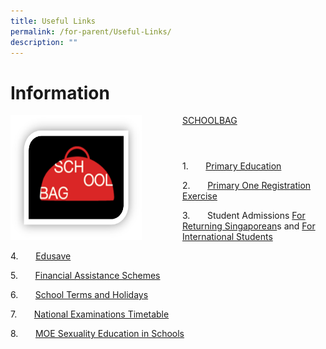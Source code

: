 ```yaml
---
title: Useful Links
permalink: /for-parent/Useful-Links/
description: ""
---
```

Information
============

<img src="/images/SCHOOLBAG.png" style="width:210px;height:200px;margin-right:65px;" align="left">

[SCHOOLBAG](http://www.schoolbag.sg/)

```
```

```
```
```

```

1.&nbsp;&nbsp;&nbsp;&nbsp;&nbsp;&nbsp; [Primary Education](https://www.moe.gov.sg/primary)

2.&nbsp;&nbsp;&nbsp;&nbsp;&nbsp;&nbsp; [Primary One Registration Exercise](https://www.moe.gov.sg/primary/p1-registration)

3.&nbsp;&nbsp;&nbsp;&nbsp;&nbsp;&nbsp; Student Admissions&nbsp;[For Returning Singaporean](https://www.moe.gov.sg/returning-singaporeans)s and&nbsp;[For International Students](https://www.moe.gov.sg/international-students)

4.&nbsp;&nbsp;&nbsp;&nbsp;&nbsp;&nbsp; [Edusave](https://www.moe.gov.sg/financial-matters/edusave-account)

5.&nbsp;&nbsp;&nbsp;&nbsp;&nbsp;&nbsp; [Financial Assistance Schemes](https://www.moe.gov.sg/financial-matters/financial-assistance)

6.&nbsp;&nbsp;&nbsp;&nbsp;&nbsp;&nbsp; [School Terms and Holidays](https://www.moe.gov.sg/calendar)

7.&nbsp;&nbsp;&nbsp;&nbsp;&nbsp;&nbsp; [National Examinations Timetable](https://www.moe.gov.sg/national-exams-dates)

8.&nbsp;&nbsp;&nbsp;&nbsp;&nbsp;&nbsp; [MOE Sexuality Education in Schools](https://zhonghuapri.moe.edu.sg/for-parent/moe-sexuality-education-programme) 


&nbsp;&nbsp;&nbsp;&nbsp;